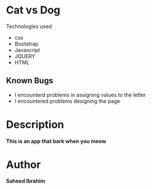 # Cat vs Dog
Technologies used
* css
* Bootstrap
* Javascript
* JQUERY
* HTML
## Known Bugs
* I encounterd problems in assigning values to the letter
* I encountered problems designing the page

# Description
#### This is an app that bark when you meow

# Author
#### Saheed Ibrahim

